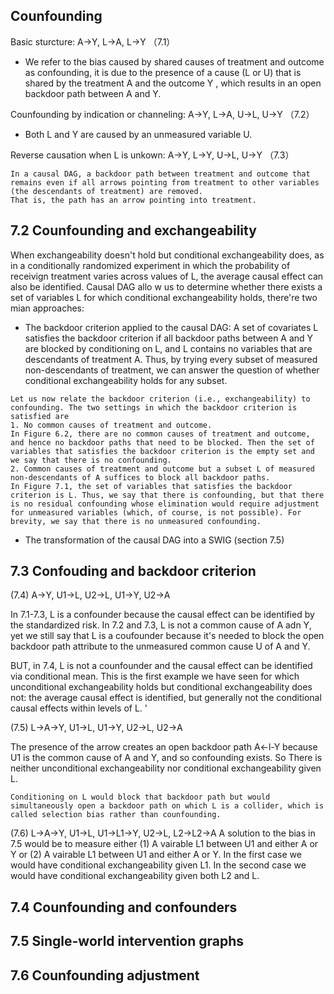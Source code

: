 ## Counfounding
Basic sturcture: A->Y, L->A, L->Y （7.1）
- We refer to the bias caused by shared causes of treatment and outcome as confounding, it is due to the presence of a cause (L or U) that is shared by the treatment A and the outcome Y , which results in an open backdoor path between A and Y.

Counfounding by indication or channeling: A->Y, L->A, U->L, U->Y （7.2）
- Both L and Y are caused by an unmeasured variable U.

Reverse causation when L is unkown: A->Y, L->Y, U->L, U->Y （7.3）



```
In a causal DAG, a backdoor path between treatment and outcome that remains even if all arrows pointing from treatment to other variables (the descendants of treatment) are removed. 
That is, the path has an arrow pointing into treatment.
```

## 7.2 Counfounding and exchangeability
When exchangeability doesn't hold but conditional exchangeability does, as in a conditionally randomized experiment in which the probability of receivign treatment varies across values of L, the average causal effect can also be identified. Causal DAG allo w us to determine whether there exists a set of variables L for which conditional exchangeability holds, there're two mian approaches:
- The backdoor criterion applied to the causal DAG: A set of covariates L satisfies the backdoor criterion if all backdoor paths between A and Y are blocked by conditioning on L, and L contains no variables that are descendants of treatment A. Thus, by trying every subset of measured non-descendants of treatment, we can answer the question of whether conditional exchangeability holds for any subset.
```
Let us now relate the backdoor criterion (i.e., exchangeability) to confounding. The two settings in which the backdoor criterion is satisfied are 
1. No common causes of treatment and outcome. 
In Figure 6.2, there are no common causes of treatment and outcome, and hence no backdoor paths that need to be blocked. Then the set of variables that satisfies the backdoor criterion is the empty set and we say that there is no confounding. 
2. Common causes of treatment and outcome but a subset L of measured non-descendants of A suffices to block all backdoor paths. 
In Figure 7.1, the set of variables that satisfies the backdoor criterion is L. Thus, we say that there is confounding, but that there is no residual confounding whose elimination would require adjustment for unmeasured variables (which, of course, is not possible). For brevity, we say that there is no unmeasured confounding.

```
- The transformation of the causal DAG into a SWIG (section 7.5)

## 7.3 Confouding and backdoor criterion
(7.4) A->Y, U1->L, U2->L, U1->Y, U2->A

In 7.1-7.3, L is a confounder because the causal effect can be identified by the standardized risk. In 7.2 and 7.3, L is not a common cause of A adn Y, yet we still say that L is a coufounder because it's needed to block the open backdoor path attribute to the unmeasured common cause U of A and Y.

BUT, in 7.4, L is not a counfounder and the causal effect can be identified via conditional mean. This is the first example we have seen for which unconditional exchangeability holds but conditional exchangeability does not: the average causal effect is identified, but generally not the conditional causal effects within levels of L. '

(7.5) L->A->Y, U1->L, U1->Y, U2->L, U2->A

The presence of the arrow creates an open backdoor path A<-l-<U1->Y because U1 is the common cause of A and Y, and so confounding exists. So There is neither unconditional exchangeability nor conditional exchangeability given L.

```
Conditioning on L would block that backdoor path but would simultaneously open a backdoor path on which L is a collider, which is called selection bias rather than counfounding. 
```

(7.6) L->A->Y, U1->L, U1->L1->Y, U2->L, L2->L2->A
A solution to the bias in 7.5 would be to measure either (1) A vairable L1 between U1 and either A or Y or (2) A vairable L1 between U1 and either A or Y. In the first case we would have conditional exchangeability given L1. In the second case we would have conditional exchangeability given both L2 and L.

## 7.4 Counfounding and confounders

## 7.5 Single-world intervention graphs
## 7.6 Counfounding adjustment
